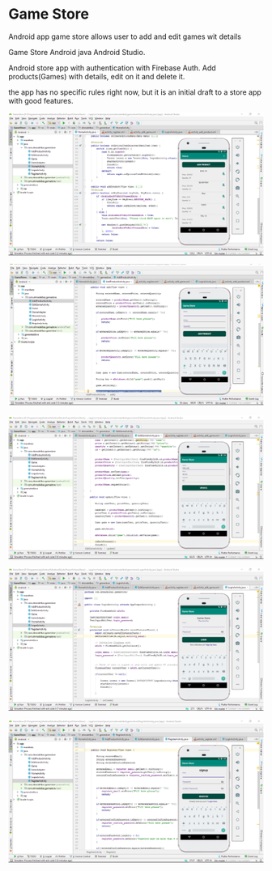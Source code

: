 # Game Store
Android app game store allows user to add and edit games wit details


Game Store Android java Android Studio.

Android store app with authentication with Firebase Auth. 
Add products(Games) with details, edit on it and delete it.

the app has no specific rules right now, but it is an initial draft to a store app with good features.

![](01list.png)

![](02addProduct.png)

![](03updateGame.png)

![](04login.png)

![](05Register.png)
